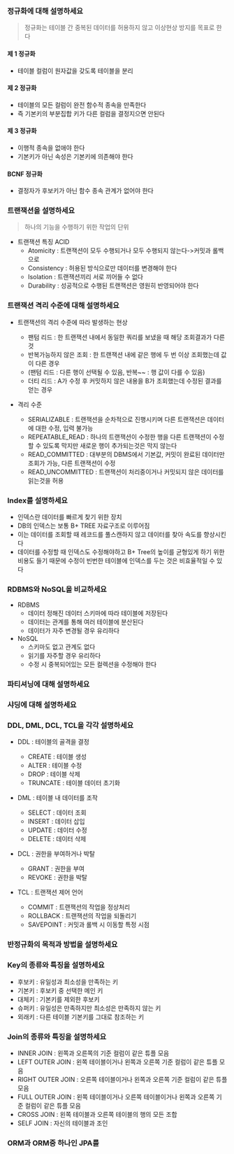 ### 정규화에 대해 설명하세요
> 정규화는 테이블 간 중복된 데이터를 허용하지 않고 이상현상 방지를 목표로 한다

#### 제 1 정규화
- 테이블 컬럼이 원자값을 갖도록 테이블을 분리


#### 제 2 정규화
- 테이블의 모든 컬럼이 완전 함수적 종속을 만족한다
- 즉 기본키의 부분집합 키가 다른 컬럼을 결정지으면 안된다

#### 제 3 정규화
- 이행적 종속을 없애야 한다
- 기본키가 아닌 속성은 기본키에 의존해야 한다

#### BCNF 정규화
- 결정자가 후보키가 아닌 함수 종속 관계가 없어야 한다

### 트랜잭션을 설명하세요
> 하나의 기능을 수행하기 위한 작업의 단위

- 트랜잭션 특징 ACID
  - Atomicity : 트랜잭션이 모두 수행되거나 모두 수행되지 않는다->커밋과 롤백으로
  - Consistency : 허용된 방식으로만 데이터를 변경해야 한다
  - Isolation : 트랜잭션끼리 서로 끼어들 수 없다
  - Durability : 성공적으로 수행된 트랜잭션은 영원히 반영되어야 한다


### 트랜잭션 격리 수준에 대해 설명하세요
 
- 트랜잭션의 격리 수준에 따라 발생하는 현상
  - 팬텀 리드 : 한 트랜잭션 내에서 동일한 쿼리를 보냈을 때 해당 조회결과가 다른 것
  - 반복가능하지 않은 조회 : 한 트랜잭션 내에 같은 행에 두 번 이상 조회했는데 값이 다른 경우
  - (팬텀 리드 : 다른 행이 선택될 수 있음, 반복~~ : 행 값이 다를 수 있음)
  - 더티 리드 : A가 수정 후 커밋하지 않은 내용을 B가 조회했는데 수정된 결과를 얻는 경우

- 격리 수준
  - SERIALIZABLE : 트랜잭션을 순차적으로 진행시키며 다른 트랜잭션은 데이터에 대한 수정, 입력 불가능
  - REPEATABLE_READ : 하나의 트랜잭션이 수정한 행을 다른 트랜잭션이 수정할 수 있도록 막지만 새로운 행이 추가되는것은 막지 않는다
  - READ_COMMITTED : 대부분의 DBMS에서 기본값, 커밋이 완료된 데이터만 조회가 가능, 다른 트랜잭션이 수정
  - READ_UNCOMMITTED : 트랜잭션이 처리중이거나 커밋되지 않은 데이터를 읽는것을 허용

### Index를 설명하세요
- 인덱스란 데이터를 빠르게 찾기 위한 장치
- DB의 인덱스는 보통 B+ TREE 자료구조로 이루어짐
- 이는 데이터를 조회할 때 레코드를 풀스캔하지 않고 데이터를 찾아 속도를 향상시킨다
- 데이터를 수정할 때 인덱스도 수정해야하고 B+ Tree의 높이를 균형있게 하기 위한 비용도 들기 때문에 수정이 빈번한 테이블에 인덱스를 두는 것은 비효율적일 수 있다

### RDBMS와 NoSQL을 비교하세요

- RDBMS
  - 데이터 정해진 데이터 스키마에 따라 테이블에 저장된다
  - 데이터는 관계를 통해 여러 테이블에 분산된다
  - 데이터가 자주 변경될 경우 유리하다
- NoSQL
  - 스키마도 없고 관계도 없다
  - 읽기를 자주할 경우 유리하다
  - 수정 시 중복되어있는 모든 컬렉션을 수정해야 한다

### 파티셔닝에 대해 설명하세요


### 샤딩에 대해 설명하세요


### DDL, DML, DCL, TCL을 각각 설명하세요

- DDL : 테이블의 골격을 결정
  - CREATE : 테이블 생성 
  - ALTER : 테이블 수정
  - DROP : 테이블 삭제
  - TRUNCATE : 테이블 데이터 초기화
  
- DML : 테이블 내 데이터를 조작
  - SELECT : 데이터 조회
  - INSERT : 데이터 삽입
  - UPDATE : 데이터 수정
  - DELETE : 데이터 삭제

- DCL : 권한을 부여하거나 박탈
  - GRANT : 권한을 부여
  - REVOKE : 권한을 박탈

- TCL : 트랜잭션 제어 언어
  - COMMIT : 트랜잭션의 작업을 정상처리
  - ROLLBACK : 트랜잭션의 작업을 되돌리기
  - SAVEPOINT : 커밋과 롤백 시 이동할 특정 시점
  
  
### 반정규화의 목적과 방법을 설명하세요


### Key의 종류와 특징을 설명하세요
- 후보키 : 유일성과 최소성을 만족하는 키
- 기본키 : 후보키 중 선택한 메인 키
- 대체키 : 기본키를 제외한 후보키
- 슈퍼키 : 유일성은 만족하지만 최소성은 만족하지 않는 키
- 외래키 : 다른 테이블 기본키를 그대로 참조하는 키

### Join의 종류와 특징을 설명하세요
- INNER JOIN : 왼쪽과 오른쪽의 기준 컬럼이 같은 튜플 모음
- LEFT OUTER JOIN : 왼쪽 테이블이거나 왼쪽과 오른쪽 기준 컬럼이 같은 튜플 모음
- RIGHT OUTER JOIN : 오른쪽 테이블이거나 왼쪽과 오른쪽 기준 컬럼이 같은 튜플 모음
- FULL OUTER JOIN : 왼쪽 테이블이거나 오른쪽 테이블이거나 왼쪽과 오른쪽 기준 컬럼이 같은 튜플 모음
- CROSS JOIN : 왼쪽 테이블과 오른쪽 테이블의 행의 모든 조합
- SELF JOIN : 자신의 테이블과 조인

### ORM과 ORM중 하나인 JPA를 
